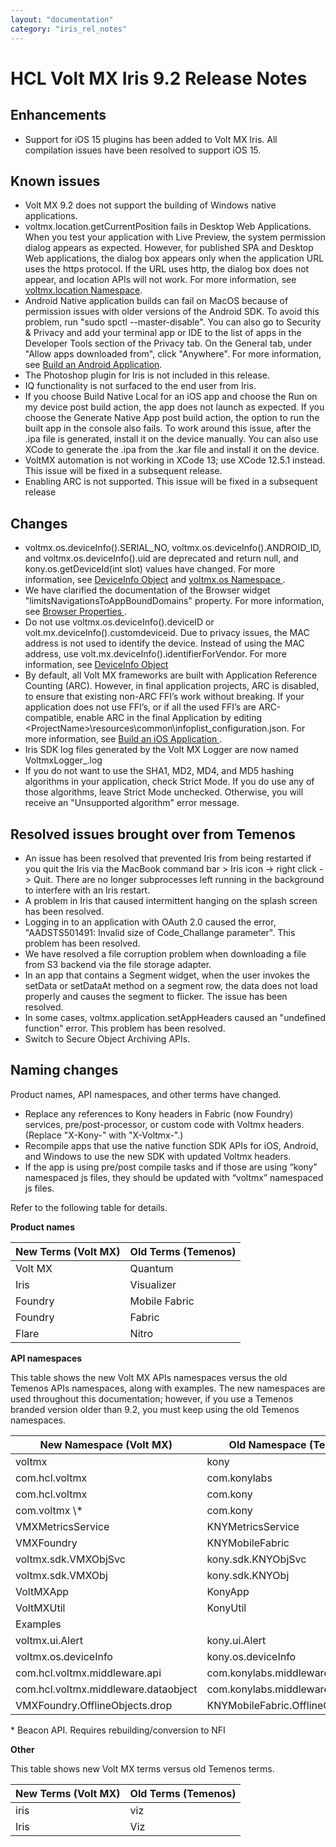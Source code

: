 ```yaml
---
layout: "documentation"
category: "iris_rel_notes"
---
```


HCL Volt MX Iris 9.2 Release Notes
=============

Enhancements
------------

- Support for iOS 15 plugins has been added to Volt MX Iris. All compilation issues have been resolved to support iOS 15.

Known issues
-------------

- Volt MX 9.2 does not support the building of Windows native applications. 
- voltmx.location.getCurrentPosition fails in Desktop Web Applications. When you test your application with Live Preview, the system permission dialog appears as expected. However, for published SPA and Desktop Web applications, the dialog box appears only when the application URL uses the https protocol. If the URL uses http, the dialog box does not appear, and location APIs will not work. For more information, see [voltmx.location Namespace](Iris/iris_api_dev_guide/content/voltmx.location_functions.html#functions).
- Android Native application builds can fail on MacOS because of permission issues with older versions of the Android SDK. To avoid this problem, run "sudo spctl --master-disable". You can also go to Security & Privacy and add your terminal app or IDE to the list of apps in the Developer Tools section of the Privacy tab. On the General tab, under "Allow apps downloaded from", click "Anywhere". For more information, see [Build an Android Application](Iris/iris_user_guide/Content/BuildAnAppForAndroid.html).
- The Photoshop plugin for Iris is not included in this release.
- IQ functionality is not surfaced to the end user from Iris.
- If you choose Build Native Local for an iOS app and choose the Run on my device post build action, the app does not launch as expected. If you choose the Generate Native App post build action, the option to run the built app in the console also fails. To work around this issue, after the .ipa file is generated, install it on the device manually. You can also use XCode to generate the .ipa from the .kar file and install it on the device.
- VoltMX automation is not working in XCode 13; use XCode 12.5.1 instead. This issue will be fixed in a subsequent release.
- Enabling ARC is not supported. This issue will be fixed in a subsequent release

Changes
--------

- voltmx.os.deviceInfo().SERIAL_NO, voltmx.os.deviceInfo().ANDROID_ID, and voltmx.os.deviceInfo().uid are deprecated and return null, and kony.os.getDeviceId(int slot) values have changed. For more information, see [DeviceInfo Object](Iris/iris_api_dev_guide/content/voltmx.os_objects_deviceinfo.html) and [voltmx.os Namespace ](Iris/iris_api_dev_guide/content/voltmx.os_functions.html#getDeviceId).
- We have clarified the documentation of the Browser widget "limitsNavigationsToAppBoundDomains" property. For more information, see [Browser Properties ](Iris/iris_widget_prog_guide/Content/Browser_Properties.html).
- Do not use voltmx.os.deviceInfo().deviceID or volt.mx.deviceInfo().customdeviceid. Due to privacy issues, the MAC address is not used to identify the device. Instead of using the MAC address, use volt.mx.deviceInfo().identifierForVendor. For more information, see [DeviceInfo Object](Iris/iris_api_dev_guide/content/voltmx.os_objects_deviceinfo.html)  
- By default, all Volt MX frameworks are built with Application Reference Counting (ARC). However, in final application projects, ARC is disabled, to ensure that existing non-ARC FFI’s work without breaking. If your application does not use FFI’s, or if all the used FFI’s are ARC-compatible, enable ARC in the final Application by editing <WorkspaceName>\<ProjectName>\resources\common\infoplist_configuration.json. For more information, see [Build an iOS Application ](Iris/iris_user_guide/Content/BuildAnAppForiOS.html#using-application-reference-counting).
- Iris SDK log files generated by the Volt MX Logger are now named VoltmxLogger_<dateTime>.log 
- If you do not want to use the SHA1, MD2, MD4, and MD5 hashing algorithms in your application, check Strict Mode. If you do use any of those algorithms, leave Strict Mode unchecked. Otherwise, you will receive an "Unsupported algorithm" error message.

Resolved issues brought over from Temenos 
-----------------------------------------

- An issue has been resolved that prevented Iris from being restarted if you quit the Iris via the MacBook command bar > Iris icon -> right click -> Quit. There are no longer subprocesses left running in the background to interfere with an Iris restart.
- A problem in Iris that caused intermittent hanging on the splash screen has been resolved.
- Logging in to an application with OAuth 2.0 caused the error, "AADSTS501491: Invalid size of Code_Challange parameter". This problem has been resolved.
- We have resolved a file corruption problem when downloading a file from S3 backend via the file storage adapter.
- In an app that contains a Segment widget, when the user invokes the setData or setDataAt method on a segment row, the data does not load properly and causes the segment to flicker. The issue has been resolved.
- In some cases, voltmx.application.setAppHeaders caused an "undefined function" error. This problem has been resolved.
- Switch to Secure Object Archiving APIs.

Naming changes
--------------

Product names, API namespaces, and other terms have changed.

- Replace any references to Kony headers in Fabric (now Foundry) services, pre/post-processor, or custom code with Voltmx headers. (Replace "X-Kony-" with "X-Voltmx-".)
- Recompile apps that use the native function SDK APIs for iOS, Android, and Windows to use the new SDK with updated Voltmx headers.
- If the app is using pre/post compile tasks and if those are using “kony” namespaced js files, they should be updated with “voltmx” namespaced js files.

Refer to the following table for details.

**Product names**

<table>
  <thead>
    <tr>
      <th>New Terms (Volt MX)</th>
      <th>Old Terms (Temenos)</th>
    </tr>
  </thead>
  <tbody>
    <tr>
      <td>Volt MX</td>
      <td>Quantum</td>
    </tr>
    <tr>
      <td>Iris</td>
      <td>Visualizer</td>
    </tr>
    <tr>
      <td>Foundry</td>
      <td>Mobile Fabric</td>
    </tr>
    <tr>
      <td>Foundry</td>
      <td>Fabric</td>
    </tr>
    <tr>
      <td>Flare</td>
      <td>Nitro</td>
    </tr>
  </tbody>
</table>

**API namespaces**

This table shows the new Volt MX APIs namespaces versus the old Temenos APIs namespaces, along with examples. The new namespaces are used throughout this documentation; however, if you use a Temenos branded version older than 9.2, you must keep using the old Temenos namespaces.

<table>
  <thead>
    <tr>
      <th>New Namespace (Volt MX)</th>
      <th>Old Namespace (Temenos)</th>
    </tr>
  </thead>
  <tbody>
    <tr>
      <td>voltmx</td>
      <td>kony</td>
    </tr>
    <tr>
      <td>com.hcl.voltmx</td>
      <td>com.konylabs</td>
    </tr>
    <tr>
      <td>com.hcl.voltmx</td>
      <td>com.kony</td>
    </tr>
    <tr>
      <td>com.voltmx \*</td>
      <td>com.kony</td>
    </tr>
    <tr>
      <td>VMXMetricsService</td>
      <td>KNYMetricsService</td>
    </tr>
    <tr>
      <td>VMXFoundry</td>
      <td>KNYMobileFabric</td>
    </tr>
    <tr>
      <td>voltmx.sdk.VMXObjSvc</td>
      <td>kony.sdk.KNYObjSvc</td>
    </tr>
    <tr>
      <td>voltmx.sdk.VMXObj</td>
      <td>kony.sdk.KNYObj</td>
    </tr>
    <tr>
      <td>VoltMXApp</td>
      <td>KonyApp</td>
    </tr>
    <tr>
      <td>VoltMXUtil</td>
      <td>KonyUtil</td>
    </tr>
    <tr>
      <td>Examples</td>
      <td> </td>
    </tr>
    <tr>
      <td>voltmx.ui.Alert</td>
      <td>kony.ui.Alert</td>
    </tr>
    <tr>
      <td>voltmx.os.deviceInfo</td>
      <td>kony.os.deviceInfo</td>
    </tr>
    <tr>
      <td>com.hcl.voltmx.middleware.api</td>
      <td>com.konylabs.middleware.api</td>
    </tr>
    <tr>
      <td>com.hcl.voltmx.middleware.dataobject</td>
      <td>com.konylabs.middleware.dataobject</td>
    </tr>
    <tr>
      <td>VMXFoundry.OfflineObjects.drop</td>
      <td>KNYMobileFabric.OfflineObjects.drop</td>
    </tr>
  </tbody>
</table>

\* Beacon API. Requires rebuilding/conversion to NFI

**Other**

This table shows new Volt MX terms versus old Temenos terms.

<table>
  <thead>
    <tr>
      <th>New Terms (Volt MX)</th>
      <th>Old Terms (Temenos)</th>
    </tr>
  </thead>
  <tbody>
    <tr>
      <td>iris</td>
      <td>viz</td>
    </tr>
    <tr>
      <td>Iris</td>
      <td>Viz</td>
    </tr>
  </tbody>
</table>

